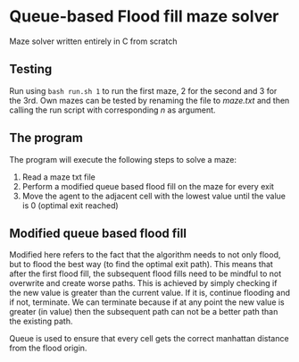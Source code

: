 # Queue-based Flood fill maze solver
Maze solver written entirely in C from scratch

## Testing
Run using `bash run.sh 1` to run the first maze, 2 for the second and 3 for the 3rd. Own mazes can be tested by renaming the file to *maze<n>.txt* and then calling the run script with corresponding *n* as argument. 

## The program
The program will execute the following steps to solve a maze:
1. Read a maze txt file
3. Perform a modified queue based flood fill on the maze for every exit
4. Move the agent to the adjacent cell with the lowest value until the value is 0 (optimal exit reached)

## Modified queue based flood fill
Modified here refers to the fact that the algorithm needs to not only flood, but to flood the best way (to find the optimal exit path). This means that after the first flood fill, the subsequent flood fills need to be mindful to not overwrite and create worse paths. This is achieved by simply checking if the new value is greater than the current value. If it is, continue flooding and if not, terminate. We can terminate because if at any point the new value is greater (in value) then the subsequent path can not be a better path than the existing path.

Queue is used to ensure that every cell gets the correct manhattan distance from the flood origin. 
